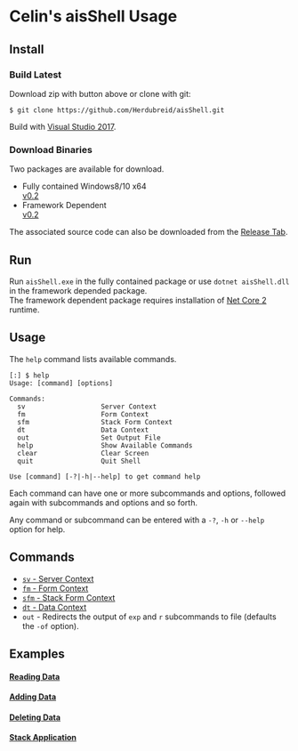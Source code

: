# Celin's aisShell Usage

## Install

### Build Latest
Download zip with button above or clone with git:
```
$ git clone https://github.com/Herdubreid/aisShell.git
```
Build with [Visual Studio 2017](https://visualstudio.microsoft.com/downloads/).

### Download Binaries
Two packages are available for download.
- Fully contained Windows8/10 x64  
[v0.2](https://github.com/Herdubreid/aisShell/releases/download/v0.2/win8-x64.zip)
- Framework Dependent  
[v0.2](https://github.com/Herdubreid/aisShell/releases/download/v0.2/dependent.zip)

The associated source code can also be downloaded from the [Release Tab](https://github.com/Herdubreid/aisShell/releases/latest).

## Run
Run `aisShell.exe` in the fully contained package or use `dotnet aisShell.dll` in the framework depended package.  
The framework dependent package requires installation of [Net Core 2](https://www.microsoft.com/net/download) runtime.


## Usage
The `help` command lists available commands.
```
[:] $ help
Usage: [command] [options]

Commands:
  sv                   Server Context
  fm                   Form Context
  sfm                  Stack Form Context
  dt                   Data Context
  out                  Set Output File
  help                 Show Available Commands
  clear                Clear Screen
  quit                 Quit Shell

Use [command] [-?|-h|--help] to get command help
```
Each command can have one or more subcommands and options, followed again with subcommands and options and so forth.

Any command or subcommand can be entered with a  `-?`, `-h` or `--help` option for help.

## Commands
- [`sv` - Server Context](/docs/cmd-sv.md)
- [`fm` - Form Context](/docs/cmd-fm.md)
- [`sfm` - Stack Form Context](/docs/cmd-sfm.md)
- [`dt` - Data Context](/docs/cmd-dt.md)
- `out` - Redirects the output of `exp` and `r` subcommands to file (defaults the `-of` option).

## Examples

#### [Reading Data](/docs/exa-reading-data.md)
#### [Adding Data](/docs/exa-adding-data.md)
#### [Deleting Data](/docs/exa-deleting-data.md)
#### [Stack Application](/docs/exa-application-stack.md)
